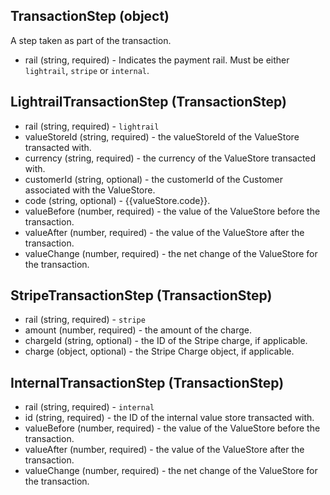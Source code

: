 ## TransactionStep (object)
A step taken as part of the transaction.
+ rail (string, required) - Indicates the payment rail. Must be either `lightrail`, `stripe` or `internal`.

## LightrailTransactionStep (TransactionStep)
+ rail (string, required) - `lightrail`
+ valueStoreId (string, required) - the valueStoreId of the ValueStore transacted with.
+ currency (string, required) - the currency of the ValueStore transacted with.
+ customerId (string, optional) - the customerId of the Customer associated with the ValueStore.
+ code (string, optional) - {{valueStore.code}}.
+ valueBefore (number, required) - the value of the ValueStore before the transaction.
+ valueAfter (number, required) - the value of the ValueStore after the transaction.
+ valueChange (number, required) - the net change of the ValueStore for the transaction.

## StripeTransactionStep (TransactionStep)
+ rail (string, required) - `stripe`
+ amount (number, required) - the amount of the charge.
+ chargeId (string, optional) - the ID of the Stripe charge, if applicable.
+ charge (object, optional) - the Stripe Charge object, if applicable.

## InternalTransactionStep (TransactionStep)
+ rail (string, required) - `internal`
+ id (string, required) - the ID of the internal value store transacted with.
+ valueBefore (number, required) - the value of the ValueStore before the transaction.
+ valueAfter (number, required) - the value of the ValueStore after the transaction.
+ valueChange (number, required) - the net change of the ValueStore for the transaction.
